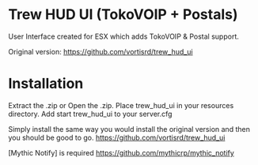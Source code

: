 # Trew HUD UI (TokoVOIP + Postals)

User Interface created for ESX which adds TokoVOIP & Postal support.

Original version: https://github.com/vortisrd/trew_hud_ui

# Installation

Extract the .zip or Open the .zip.
Place trew_hud_ui in your resources directory.
Add start trew_hud_ui to your server.cfg

Simply install the same way you would install the original version and then you should be good to go.
https://github.com/vortisrd/trew_hud_ui

[Mythic Notify] is required
https://github.com/mythicrp/mythic_notify
